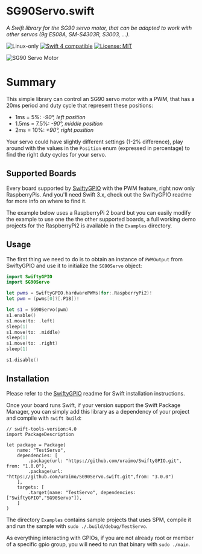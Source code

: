 # SG90Servo.swift

*A Swift library for the SG90 servo motor, that can be adapted to work with other servos (9g ES08A, SM-S4303R, S3003, ...).*

<p>
<img src="https://img.shields.io/badge/os-linux-green.svg?style=flat" alt="Linux-only" />
<a href="https://developer.apple.com/swift"><img src="https://img.shields.io/badge/swift4-compatible-4BC51D.svg?style=flat" alt="Swift 4 compatible" /></a>
<a href="https://raw.githubusercontent.com/uraimo/SG90Servo.swift/master/LICENSE"><img src="http://img.shields.io/badge/license-MIT-blue.svg?style=flat" alt="License: MIT" /></a>
</p>
 

![SG90 Servo Motor](https://raw.githubusercontent.com/uraimo/SG90Servo.swift/master/sg90.jpg)

# Summary

This simple library can control an SG90 servo motor with a PWM, that has a 20ms period and duty cycle that represent these positions:

* 1ms = 5%: _-90°, left position_
* 1.5ms = 7.5%: _-90°, middle position_
* 2ms = 10%: _+90°, right position_

Your servo could have slightly different settings (1-2% difference), play around with the values in the `Position` enum (expressed in percentage) to find the right duty cycles for your servo.

## Supported Boards

Every board supported by [SwiftyGPIO](https://github.com/uraimo/SwiftyGPIO) with the PWM feature, right now only RaspberryPis. And you'll need Swift 3.x, check out the SwiftyGPIO readme for more info on where to find it.

The example below uses a RaspberryPi 2 board but you can easily modify the example to use one the the other supported boards, a full working demo projects for the RaspberryPi2 is available in the `Examples` directory.

## Usage

The first thing we need to do is to obtain an instance of `PWMOutput` from SwiftyGPIO and use it to initialize the `SG90Servo` object:

```swift
import SwiftyGPIO
import SG90Servo

let pwms = SwiftyGPIO.hardwarePWMs(for:.RaspberryPi2)!
let pwm = (pwms[0]?[.P18])!

let s1 = SG90Servo(pwm)
s1.enable()
s1.move(to: .left)
sleep(1)
s1.move(to: .middle)
sleep(1)
s1.move(to: .right)
sleep(1)

s1.disable()

```

## Installation

Please refer to the [SwiftyGPIO](https://github.com/uraimo/SwiftyGPIO) readme for Swift installation instructions.

Once your board runs Swift, if your version support the Swift Package Manager, you can simply add this library as a dependency of your project and compile with `swift build`:

```
// swift-tools-version:4.0
import PackageDescription

let package = Package(
    name: "TestServo",
    dependencies: [
        .package(url: "https://github.com/uraimo/SwiftyGPIO.git", from: "1.0.0"),
        .package(url: "https://github.com/uraimo/SG90Servo.swift.git",from: "3.0.0")
    ],
    targets: [
        .target(name: "TestServo", dependencies: ["SwiftyGPIO","SG90Servo"]),
    ]
) 
```

The directory `Examples` contains sample projects that uses SPM, compile it and run the sample with `sudo ./.build/debug/TestServo`.

As everything interacting with GPIOs, if you are not already root or member of a specific gpio group, you will need to run that binary with `sudo ./main`.

